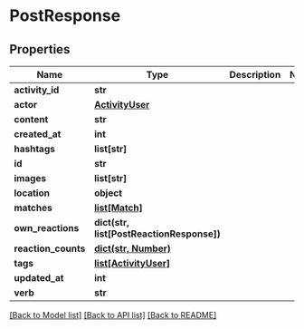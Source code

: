 # PostResponse

## Properties
Name | Type | Description | Notes
------------ | ------------- | ------------- | -------------
**activity_id** | **str** |  | 
**actor** | [**ActivityUser**](ActivityUser.md) |  | 
**content** | **str** |  | 
**created_at** | **int** |  | 
**hashtags** | **list[str]** |  | 
**id** | **str** |  | 
**images** | **list[str]** |  | 
**location** | **object** |  | 
**matches** | [**list[Match]**](Match.md) |  | 
**own_reactions** | **dict(str, list[PostReactionResponse])** |  | 
**reaction_counts** | [**dict(str, Number)**](Number.md) |  | 
**tags** | [**list[ActivityUser]**](ActivityUser.md) |  | 
**updated_at** | **int** |  | 
**verb** | **str** |  | 

[[Back to Model list]](../README.md#documentation-for-models) [[Back to API list]](../README.md#documentation-for-api-endpoints) [[Back to README]](../README.md)

